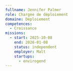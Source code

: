 ```yaml
---
fullname: Jennifer Palmer
role: Chargée de déploiement
domaine: Déploiement
competences:
  - Croissance
missions:
  - start: 2025-10-08
    end: 2026-01-08
    status: independent
    employer: Malt
    startups:
      - envirogend
---
```

